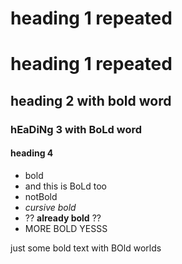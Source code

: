 # heading 1 repeated
# heading 1 repeated
## heading 2 with bold word
### hEaDiNg 3 with BoLd word
#### heading 4

* bold
* and this is BoLd too
* notBold
* *cursive bold*
* ?? **already bold** ??
* MORE BOLD YESSS

just some bold text with BOld worlds


